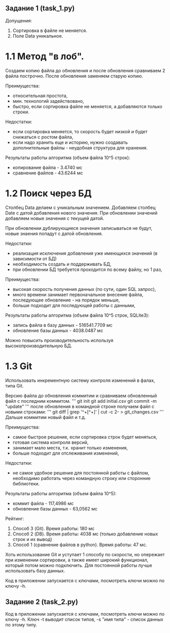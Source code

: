 ## Задание 1 (task_1.py)

Допущения: 
1. Сортировка в файле не меняется.
2. Поле Data уникальное.

# 1.1 Метод "в лоб".

Создаем копию файла до обновления и после обновления сравниваем 2 файла построчно. После обновления заменяем старую копию. 

Преимущества: 
- относительная простота, 
- мин. технологий задействовано,
- быстро, если сортировка файле не меняется, а добавляются только строки.

Недостатки: 
- если сортировка меняется, то скорость будет низкой и будет снижаться с ростом файла,
- если надо хранить еще и историю, нужно создавать дополнительные файлы - неудобная структура для хранения.

Результаты работы алгоритма (объем файла 10^5 строк):
- копирование файла - 3.4740 мс
- сравнение файлов - 43.6244 мс


# 1.2 Поиск через БД 
Столбец Data делаем с уникальным значением. 
Добавляем столбец Date с датой добавления нового значения.
При обновлении значений добавляем новые значения с текущей датой.

При обновлении дублирующиеся значения записываться не будут, новые знаения попадут с датой обновления.

Недостатки:
- реализация исключения добавления уже имеющихся значений (в зависимости от БД)
- необходимость создать и поддерживать БД,
- при обновлении БД требуется проходится по всему файлу, но 1 раз,

Преимущества:
- высокая скорость получения данных (по сути, один SQL запрос),
- много времени занимает первоначальное внесение файла, последующее обновление - на порядок меньше,
- больше подходит для последующей работы с данными,

Результаты работы алгоритма (объем файла 10^5 строк, SQLite3):
- запись файла в базу данных - 516541.7709 мс
- обновление базы данных - 4038.0487 мс

Можно повысить производительность используя высокопроизводительную БД.


# 1.3 Git

Использовать инкрементную систему контроля изменений в фалах, типа Git.

Версию файла до обновления коммитим и сравниваем обновленный файл с последним коммитом.
'''
git init
git add initial.csv
git commit -m "update"
'''
после обновления в командной строке получаем файл с новыми строками:
'''
git diff | grep '^\+[^+]' | cut -c 2- > git_changes.csv
'''
Дальше коммитим новый файл и т.д.


Преимущества:
- самое быстрое решение, если сортировка строк будет меняться,
- готовая система контроля версий,
- занимает мало места, т.к. хранит только изменения,
- больше подходит для отслеживания изменений,

Недостатки:
- не самое удобное решение для постоянной работы с файлом, необходимо работать через командную строку или сторонние библиотеки.

Результаты работы алгоритма (объем файла 10^5):
- коммит файла - 117,4986 мс
- обновление базы данных - 63,0562 мс


Рейтинг:
1. Способ 3 (Git). Время работы:  180 мс
2. Способ 2 (DB). Время работы: 4038 мс (только добавление новых строк и их вывод)
3. Способ 1 (сравнение файлов в python). Время работы: 47 мс.

Хоть использование Git и уступает 1 способу по скорости, но опережает при изменении сортировки, а также имеет широкий функционал, который потом можно подключить. Для постоянной работы лучше использовать базу данных.

Код в приложении запускается с ключами, посмотреть ключи можно по ключу -h.

## Задание 2 (task_2.py)

Код в приложении запускается с ключами, посмотреть ключи можно по ключу -h. Ключ -t выводит список типов, -s "имя типа" - список данных по этому типу.



